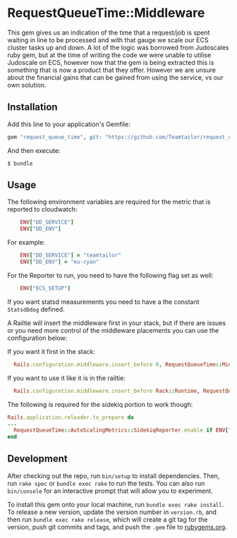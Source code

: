 # RequestQueueTime::Middleware

This gem gives us an indication of the time that a request/job is spent waiting in line to be processed and with that gauge we scale our ECS cluster tasks up and down. A lot of the logic was borrowed from Judoscales ruby gem, but at the time of writing the code we were unable to utilise Judoscale on ECS, however now that the gem is being extracted this is something that is now a product that they offer. However we are unsure about the financial gains that can be gained from using the service, vs our own solution.

## Installation

Add this line to your application's Gemfile:

```ruby
gem "request_queue_time", git: "https://github.com/Teamtailor/request_queue_time.git", tag: "v0.1.1"
```

And then execute:

    $ bundle

## Usage

The following environment variables are required for the metric that is reported to cloudwatch:

```rb
    ENV["DD_SERVICE"]
    ENV["DD_ENV"]
```

For example:
```rb
    ENV["DD_SERVICE"] = "teamtailor"
    ENV["DD_ENV"] = "eu-cyan"
```

For the Reporter to run, you need to have the following flag set as well:

```rb
    ENV["ECS_SETUP"]
```

If you want statsd measurements you need to have a the constant `StatsdDdog` defined.

A Railtie will insert the middleware first in your stack, but if there are issues or you need more control of the middleware placements you can use the configuration below:

If you want it first in the stack:
```rb
  Rails.configuration.middleware.insert_before 0, RequestQueueTime::Middleware
```

If you want to use it like it is in the railtie:
```rb
  Rails.configuration.middleware.insert_before Rack::Runtime, RequestQueueTime::Middleware
```

The following is required for the sidekiq portion to work though:
<!-- And add the following to the application reloader: -->

```rb
Rails.application.reloader.to_prepare do
...
  RequestQueueTime::AutoScalingMetrics::SidekiqReporter.enable if ENV["ECS_SETUP"]
end
```

## Development

After checking out the repo, run `bin/setup` to install dependencies. Then, run `rake spec` or `bundle exec rake` to run the tests. You can also run `bin/console` for an interactive prompt that will allow you to experiment.

To install this gem onto your local machine, run `bundle exec rake install`. To release a new version, update the version number in `version.rb`, and then run `bundle exec rake release`, which will create a git tag for the version, push git commits and tags, and push the `.gem` file to [rubygems.org](https://rubygems.org).
